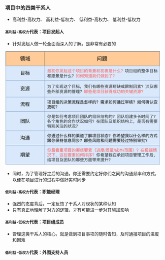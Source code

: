 <!--
 * @Author: kunliang
 * @Date: 2023-04-23 14:22:56
 * @LastEditors: kunliang
 * @LastEditTime: 2023-04-23 15:56:24
 * @Description: file content
 * @FilePath: \checkforgaps\notes\启动：识别项目中的四类干系人.md
-->

### 项目中的四类干系人

- 高利益-高权力、 高利益-低权力、 低利益-高权力、 低利益-低权力

#### `高利益-高权力`代表：项目发起人

- 针对发起人做一轮全面而深入的了解。是非常有必要的

<img src="../../source/image/图片1.jpg" alt=""/>

- 同时，为了管理好之后的沟通，你还需要约定好你们之间的沟通频率和方式，以便在项目进行的过程中做好实时同步

#### `低利益-高权力`代表：职能经理

- 强烈的态度背后，一定反馈了干系人对现状的某种认知
- 只有真正地理解了对方的逻辑，才有可能进一步对其施加影响

#### `高利益-低权力`代表：项目组成员

- 管理这类干系人的核心，就是做到项目事项的随时告知，及时通报项目的进度和困难

#### `低利益-低权力`代表：外围支持人员
